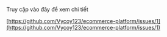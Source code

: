 Truy cập vào đây để xem chi tiết

[https://github.com/Vycoy123/ecommerce-platform/issues/1](https://github.com/Vycoy123/ecommerce-platform/issues/1)
